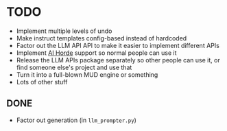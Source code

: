 # TODO

* Implement multiple levels of undo
* Make instruct templates config-based instead of hardcoded
* Factor out the LLM API API to make it easier to implement different APIs
* Implement [AI Horde](https://stablehorde.net/) support so normal
  people can use it
* Release the LLM APIs package separately so other people can use it,
  or find someone else's project and use that
* Turn it into a full-blown MUD engine or something
* Lots of other stuff

## DONE

* Factor out generation (in `llm_prompter.py`)
